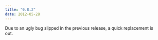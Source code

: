 ```yaml
---
title: "0.8.2"
date: 2012-05-28
---
```


Due to an ugly bug slipped in the previous release, a quick replacement is out.
